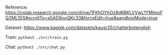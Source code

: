 
Reference:
https://colab.research.google.com/drive/1FKhOYhOz8d6BKLVVwL1YMlmoFQ2ML1DS#scrollTo=a5AD9ooQKc33&forceEdit=true&sandboxMode=true

Dataset:
https://www.kaggle.com/datasets/kausr25/chatterbotenglish

Train:
`python3 ./src/train.py`

Chat:
`python3 ./src/chat.py`
